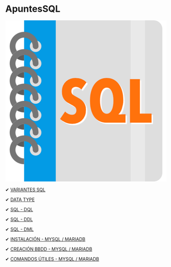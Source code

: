 # ApuntesSQL

![Imagen SQL](./imagenes/sql.png)

✔ [VARIANTES SQL](./SQL_y_sus_variantes.md)

✔ [DATA TYPE](./Tipos_de_datos.md)

✔ [SQL - DQL](./SQL_DQL.md)

✔ [SQL - DDL](./SQL_DDL.md)

✔ [SQL - DML](./SQL_DML.md)

✔ [INSTALACIÓN - MYSQL / MARIADB](""Instalacion_MySQL_MariaDB.sql)

✔ [CREACIÓN BBDD - MYSQL / MARIADB](./Instalacion_MySQL_MariaDB.sql)

✔ [COMANDOS ÚTILES - MYSQL / MARIADB](./Instalacion_MySQL_MariaDB.sql)
